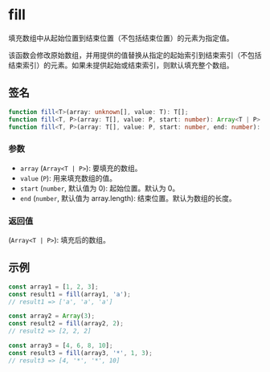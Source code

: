 # fill

填充数组中从起始位置到结束位置（不包括结束位置）的元素为指定值。

该函数会修改原始数组，并用提供的值替换从指定的起始索引到结束索引（不包括结束索引）的元素。如果未提供起始或结束索引，则默认填充整个数组。

## 签名

```typescript
function fill<T>(array: unknown[], value: T): T[];
function fill<T, P>(array: T[], value: P, start: number): Array<T | P>;
function fill<T, P>(array: T[], value: P, start: number, end: number): Array<T | P>;
```

### 参数

- `array` (`Array<T | P>`): 要填充的数组。
- `value` (`P`): 用来填充数组的值。
- `start` (`number`, 默认值为 0): 起始位置。默认为 0。
- `end` (`number`, 默认值为 array.length): 结束位置。默认为数组的长度。

### 返回值

(`Array<T | P>`): 填充后的数组。

## 示例

```typescript
const array1 = [1, 2, 3];
const result1 = fill(array1, 'a');
// result1 => ['a', 'a', 'a']

const array2 = Array(3);
const result2 = fill(array2, 2);
// result2 => [2, 2, 2]

const array3 = [4, 6, 8, 10];
const result3 = fill(array3, '*', 1, 3);
// result3 => [4, '*', '*', 10]
```
